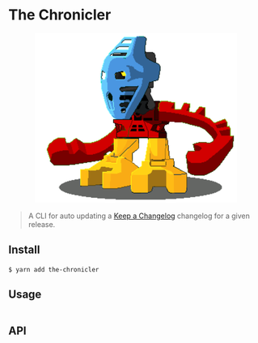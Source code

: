 # The Chronicler

<div align="center">
  <img src="https://github.com/Renddslow/the-chronicler/raw/main/takua.png" alt="Takua - The Chronicler" width="400" />
</div>

> A CLI for auto updating a [Keep a Changelog](https://keepachangelog.com/en/1.0.0/) changelog for a given release.


## Install

```
$ yarn add the-chronicler
```


## Usage

```js

```


## API
